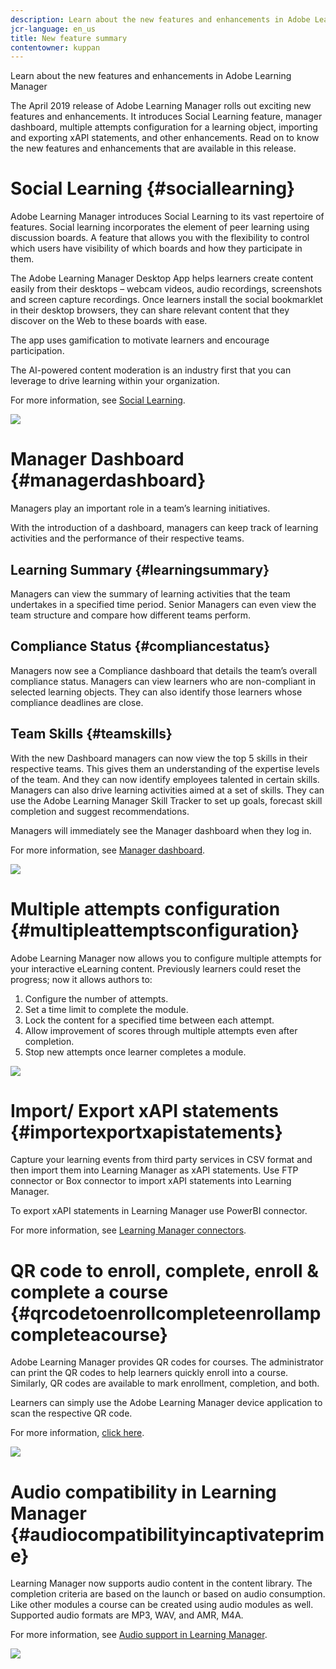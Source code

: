 ```yaml
---
description: Learn about the new features and enhancements in Adobe Learning Manager
jcr-language: en_us
title: New feature summary
contentowner: kuppan
---
```

Learn about the new features and enhancements in Adobe Learning Manager

The April 2019 release of Adobe Learning Manager rolls out exciting new features and enhancements. It introduces Social Learning feature, manager dashboard, multiple attempts configuration for a learning object, importing and exporting xAPI statements, and other enhancements. Read on to know the new features and enhancements that are available in this release.

# Social Learning {#sociallearning}

Adobe Learning Manager introduces Social Learning to its vast repertoire of features. Social learning incorporates the element of peer learning using discussion boards. A feature that allows you with the flexibility to control which users have visibility of which boards and how they participate in them.

The Adobe Learning Manager Desktop App helps learners create content easily from their desktops – webcam videos, audio recordings, screenshots and screen capture recordings. Once learners install the social bookmarklet in their desktop browsers, they can share relevant content that they discover on the Web to these boards with ease.

The app uses gamification to motivate learners and encourage participation.

The AI-powered content moderation is an&nbsp;industry first that you can leverage to drive learning within your organization.

For more information, see [Social Learning](learners/feature-summary/social-learning-web-user.md).

![](assets/social-learning-dashboard-02.png) 

# Manager Dashboard {#managerdashboard}

Managers play an important role in a team’s learning initiatives.

With the introduction of a dashboard, managers can keep track of learning activities and the performance of their respective teams.

## Learning Summary {#learningsummary}

Managers can view the summary of learning activities that the team undertakes in a specified time period. Senior Managers can even view the team structure and compare how different teams perform.

## Compliance Status {#compliancestatus}

Managers now see a Compliance dashboard that details the team’s overall compliance status. Managers can view learners who are non-compliant in selected learning objects. They can also identify those learners whose compliance deadlines are close.

## Team Skills {#teamskills}

With the new Dashboard managers can now view the top 5 skills in their respective teams. This gives them an understanding of the expertise levels of the team. And they can now identify employees talented in certain skills. Managers can also drive learning activities aimed at a set of skills. They can use the Adobe Learning Manager Skill Tracker to set up goals, forecast skill completion and suggest recommendations.

Managers will immediately see the Manager dashboard when they log in.

For more information, see [Manager dashboard](managers/feature-summary/manager-dashboard.md).

![](assets/manager-dashboard-02.png) 

# Multiple attempts configuration {#multipleattemptsconfiguration}

Adobe Learning Manager now allows you to configure multiple attempts for your interactive eLearning content. Previously learners could reset the progress; now it allows authors to:

1. Configure the number of attempts.
1. Set a time limit to complete the module.
1. Lock the content for a specified time between each attempt.
1. Allow improvement of scores through multiple attempts even after completion.
1. Stop new attempts once learner completes a module.&nbsp;

![](assets/author-config.png) 

# Import/ Export xAPI statements {#importexportxapistatements}

Capture your learning events from third party services in CSV format and then import them into Learning Manager as xAPI statements. Use FTP connector or Box connector to import xAPI statements into Learning Manager.&nbsp;

To export xAPI statements in Learning Manager use PowerBI connector.

For more information, see [Learning Manager connectors](integration-admin/feature-summary/connectors.md).

# QR code to enroll, complete, enroll & complete a course {#qrcodetoenrollcompleteenrollampcompleteacourse}

Adobe Learning Manager provides QR codes for courses. The administrator can print the QR codes to help learners quickly enroll into a course. Similarly, QR codes are available to mark enrollment, completion, and both.&nbsp;

Learners can simply use the Adobe Learning Manager device application to scan the respective QR code.

For more information, [click here](administrators/feature-summary/learning-programs.md#ShareQRcodewithlearnerstoenrollcompleteandenrollcompleteacourse).

![](assets/qr-code-download-01.png) 

# Audio compatibility in Learning Manager {#audiocompatibilityincaptivateprime}

Learning Manager now supports audio content in the content library. The completion criteria are based on the launch or based on audio consumption. Like other modules a course can be created using audio modules as well. Supported audio formats are MP3, WAV, and AMR, M4A.

For more information, see [Audio support in Learning Manager](system-requirements.md#Supportedcontentformats).

![](assets/audio-support.png)

